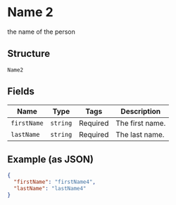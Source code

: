
# Name 2

the name of the person

## Structure

`Name2`

## Fields

| Name | Type | Tags | Description |
|  --- | --- | --- | --- |
| `firstName` | `string` | Required | The first name. |
| `lastName` | `string` | Required | The last name. |

## Example (as JSON)

```json
{
  "firstName": "firstName4",
  "lastName": "lastName4"
}
```


